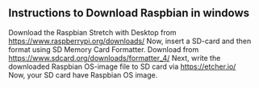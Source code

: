 ## Instructions to Download Raspbian in windows

Download the Raspbian Stretch with Desktop from <https://www.raspberrypi.org/downloads/>
Now, insert a SD-card and then format using SD Memory Card Formatter. Download from <https://www.sdcard.org/downloads/formatter_4/>
Next, write the downloaded Raspbian OS-image file to SD card via <https://etcher.io/>     
Now, your SD card have Raspbian OS image.  
